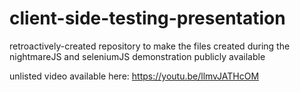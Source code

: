 # client-side-testing-presentation
retroactively-created repository to make the files created during the nightmareJS and seleniumJS demonstration publicly available 

unlisted video available here: https://youtu.be/llmvJATHcOM